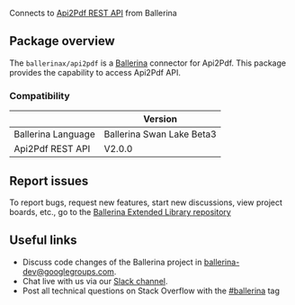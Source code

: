 Connects to [Api2Pdf REST API](https://www.api2pdf.com/) from Ballerina

## Package overview
The `ballerinax/api2pdf` is a [Ballerina](https://ballerina.io/) connector for Api2Pdf.
This package provides the capability to access Api2Pdf API.

### Compatibility
|                               | Version                        |
|-------------------------------|--------------------------------|
| Ballerina Language            | Ballerina Swan Lake Beta3      |
| Api2Pdf REST API              | V2.0.0                         | 

## Report issues
To report bugs, request new features, start new discussions, view project boards, etc., go to the [Ballerina Extended Library repository](https://github.com/ballerina-platform/ballerina-extended-library)

## Useful links
- Discuss code changes of the Ballerina project in [ballerina-dev@googlegroups.com](mailto:ballerina-dev@googlegroups.com).
- Chat live with us via our [Slack channel](https://ballerina.io/community/slack/).
- Post all technical questions on Stack Overflow with the [#ballerina](https://stackoverflow.com/questions/tagged/ballerina) tag